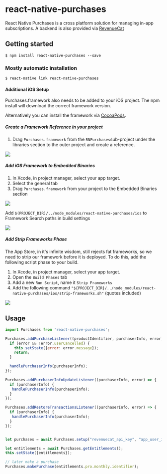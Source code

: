 
# react-native-purchases

React Native Purchases is a cross platform solution for managing in-app subscriptions. A backend is also provided via [RevenueCat](https://www.revenuecat.com)

## Getting started

`$ npm install react-native-purchases --save`

### Mostly automatic installation

`$ react-native link react-native-purchases`

#### Additional iOS Setup
Purchases.framework also needs to be added to your iOS project. The npm install will download the correct framework version. 

Alternatively you can install the framework via [CocoaPods](https://cocoapods.org/pods/Purchases).

##### Create a Framework Reference in your project
1. Drag `Purchases.framework` from the `RNPurchases`sub-project under the libraries section to the outer project and create a reference. 

![](https://media.giphy.com/media/83fBXlBYPF8oxMQvhN/giphy.gif)

##### Add iOS Framework to Embedded Binaries
1. In Xcode, in project manager, select your app target.
1. Select the general tab
1. Drag `Purchases.framework` from your project to the Embedded Binaries section

![](https://media.giphy.com/media/dCCyG7rmjIyByLS9ju/giphy.gif)

Add `$(PROJECT_DIR)/../node_modules/react-native-purchases/ios` to Framework Search paths in build settings

![](https://media.giphy.com/media/1pAbuARm4TLfZKdfx3/giphy.gif)

##### Add Strip Frameworks Phase
The App Store, in it's infinite wisdom, still rejects fat frameworks, so we need to strip our framework before it is deployed. To do this, add the following script phase to your build.
1. In Xcode, in project manager, select your app target.
2. Open the `Build Phases` tab
3. Add a new `Run Script`, name it `Strip Frameworks`
4. Add the following command `"${PROJECT_DIR}/../node_modules/react-native-purchases/ios/strip-frameworks.sh"` (quotes included)

![](https://media.giphy.com/media/39zTmnsW1CIrJNk5AM/giphy.gif)

## Usage
```javascript
import Purchases from 'react-native-purchases';

Purchases.addPurchaseListener((productIdentifier, purchaserInfo, error) => {
  if (error && !error.userCancelled) {
    this.setState({error: error.message});
    return;
  }

  handlePurchaserInfo(purchaserInfo);
});

Purchases.addPurchaserInfoUpdateListener((purchaserInfo, error) => {
  if (purchaserInfo) {
   handlePurchaserInfo(purchaserInfo);
  }
});

Purchases.addRestoreTransactionsListener((purchaserInfo, error) => {
  if (purchaserInfo) {
   handlePurchaserInfo(purchaserInfo);
  }
});


let purchases = await Purchases.setup("revenuecat_api_key", "app_user_id");

let entitlements = await Purchases.getEntitlements();
this.setState({entitlements});

// later make a purchase
Purchases.makePurchase(entitlements.pro.monthly.identifier);

```
  
